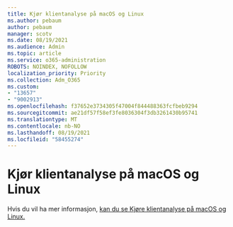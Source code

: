 ```yaml
---
title: Kjør klientanalyse på macOS og Linux
ms.author: pebaum
author: pebaum
manager: scotv
ms.date: 08/19/2021
ms.audience: Admin
ms.topic: article
ms.service: o365-administration
ROBOTS: NOINDEX, NOFOLLOW
localization_priority: Priority
ms.collection: Adm_O365
ms.custom:
- "13657"
- "9002913"
ms.openlocfilehash: f37652e3734305f47004f844488363fcfbeb9294
ms.sourcegitcommit: ae21df57f58ef3fe8036304f3db3261430b95741
ms.translationtype: MT
ms.contentlocale: nb-NO
ms.lasthandoff: 08/19/2021
ms.locfileid: "58455274"
---
```

# <a name="run-the-client-analyzer-on-macos-and-linux"></a>Kjør klientanalyse på macOS og Linux

Hvis du vil ha mer informasjon, [kan du se Kjøre klientanalyse på macOS og Linux.](https://docs.microsoft.com/microsoft-365/security/defender-endpoint/run-analyzer-macos-linux)